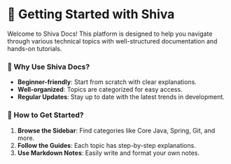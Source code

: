 # 🚀  Getting Started with Shiva  

Welcome to Shiva Docs! This platform is designed to help you navigate through various technical topics with well-structured documentation and hands-on tutorials.

### 🔹 Why Use Shiva Docs?  
- **Beginner-friendly**: Start from scratch with clear explanations.  
- **Well-organized**: Topics are categorized for easy access.  
- **Regular Updates**: Stay up to date with the latest trends in development.  

### 🔹 How to Get Started?  
1. **Browse the Sidebar**: Find categories like Core Java, Spring, Git, and more.  
2. **Follow the Guides**: Each topic has step-by-step explanations.  
3. **Use Markdown Notes**: Easily write and format your own notes.  



